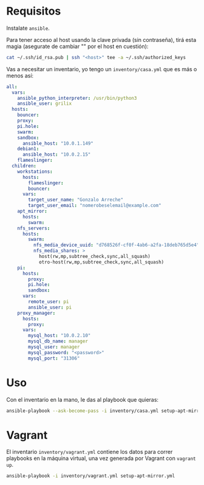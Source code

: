 # Requisitos

Instalate `ansible`.

Para tener acceso al host usando la clave privada (sin contraseña),
tirá esta magia (asegurate de cambiar "<host>" por el host en cuestión):

```bash
cat ~/.ssh/id_rsa.pub | ssh "<host>" tee -a ~/.ssh/authorized_keys
```

Vas a necesitar un inventario, yo tengo un `inventory/casa.yml` que es
más o menos así:

```yml
all:
  vars:
    ansible_python_interpreter: /usr/bin/python3
    ansible_user: grilix
  hosts:
    bouncer:
    proxy:
    pi.hole:
    swarm:
    sandbox:
      ansible_host: "10.0.1.149"
    debian1:
      ansible_host: "10.0.2.15"
    flameslinger:
  children:
    workstations:
      hosts:
        flameslinger:
        bouncer:
      vars:
        target_user_name: "Gonzalo Arreche"
        target_user_email: "nomerobeselemail@example.com"
    apt_mirror:
      hosts:
        swarm:
    nfs_servers:
      hosts:
        swarm:
          nfs_media_device_uuid: "d768526f-cf0f-4ab6-a2fa-18deb765d5e4"
          nfs_media_shares: >
            host(rw,mp,subtree_check,sync,all_squash)
            otro-host(rw,mp,subtree_check,sync,all_squash)
    pi:
      hosts:
        proxy:
        pi.hole:
        sandbox:
      vars:
        remote_user: pi
        ansible_user: pi
    proxy_manager:
      hosts:
        proxy:
      vars:
        mysql_host: "10.0.2.10"
        mysql_db_name: manager
        mysql_user: manager
        mysql_password: "<password>"
        mysql_port: "31306"
```

# Uso

Con el inventario en la mano, le das al playbook que quieras:

```bash
ansible-playbook --ask-become-pass -i inventory/casa.yml setup-apt-mirror.yml
```

# Vagrant

El inventario `inventory/vagrant.yml` contiene los datos para correr playbooks en la máquina
virtual, una vez generada por Vagrant con `vagrant up`.

```bash
ansible-playbook -i inventory/vagrant.yml setup-apt-mirror.yml
```
